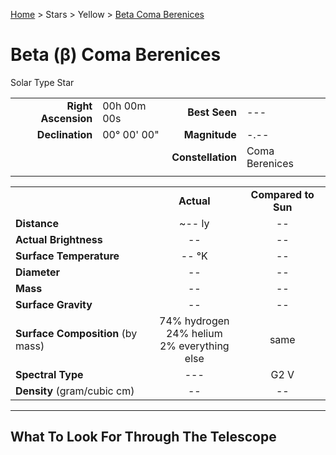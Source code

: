 <p><a href="/">Home</a> > Stars > Yellow > <a href=".">Beta Coma Berenices</a> </p>

# Beta (β) Coma Berenices
Solar Type Star

|   |   |   |   |
|--:|:--|--:|:--|
|<b>Right Ascension</b>|00h 00m 00s|<b>Best Seen</b>|---|
|<b>Declination</b>|00&deg; 00' 00"|<b>Magnitude</b>|-.--|
|  |  |<b>Constellation</b>|Coma Berenices|
|  |  |  |

	
|  |  |  |
|--|:--:|:--:|
|  |<b>Actual</b>|<b>Compared to Sun</b>|
|<b>Distance</b>|~-- ly|--|
|<b>Actual Brightness</b>|--|--|
|<b>Surface Temperature</b>|-- &deg;K|--|
|<b>Diameter</b>|--|--|
|<b>Mass</b>|--|--|
|<b>Surface Gravity</b>|--|--|
|<b>Surface Composition</b> (by mass)|74% hydrogen<br>24% helium<br>2% everything else|same|
|<b>Spectral Type</b>|---|G2 V|
|<b>Density</b> (gram/cubic cm)|--|--|

<hr/>

## What To Look For Through The Telescope
